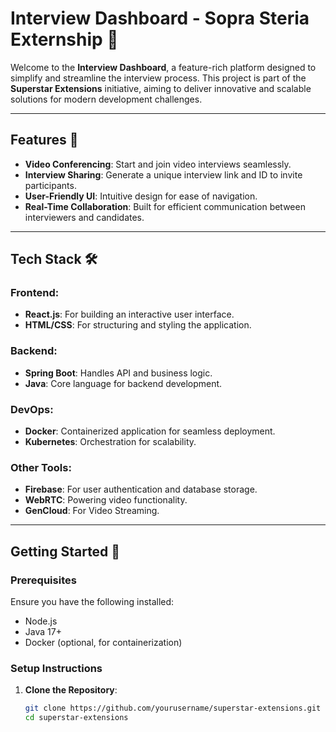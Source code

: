 # Interview Dashboard - Sopra Steria Externship 🚀

Welcome to the **Interview Dashboard**, a feature-rich platform designed to simplify and streamline the interview process. This project is part of the **Superstar Extensions** initiative, aiming to deliver innovative and scalable solutions for modern development challenges.

---

## Features 🌟

- **Video Conferencing**: Start and join video interviews seamlessly.
- **Interview Sharing**: Generate a unique interview link and ID to invite participants.
- **User-Friendly UI**: Intuitive design for ease of navigation.
- **Real-Time Collaboration**: Built for efficient communication between interviewers and candidates.

---

## Tech Stack 🛠️

### Frontend:
- **React.js**: For building an interactive user interface.
- **HTML/CSS**: For structuring and styling the application.

### Backend:
- **Spring Boot**: Handles API and business logic.
- **Java**: Core language for backend development.

### DevOps:
- **Docker**: Containerized application for seamless deployment.
- **Kubernetes**: Orchestration for scalability.
### Other Tools:
- **Firebase**: For user authentication and database storage.
- **WebRTC**: Powering video functionality.
- **GenCloud**: For Video Streaming.

---

## Getting Started 🚀

### Prerequisites
Ensure you have the following installed:
- Node.js
- Java 17+
- Docker (optional, for containerization)

### Setup Instructions

1. **Clone the Repository**:
   ```bash
   git clone https://github.com/yourusername/superstar-extensions.git
   cd superstar-extensions

